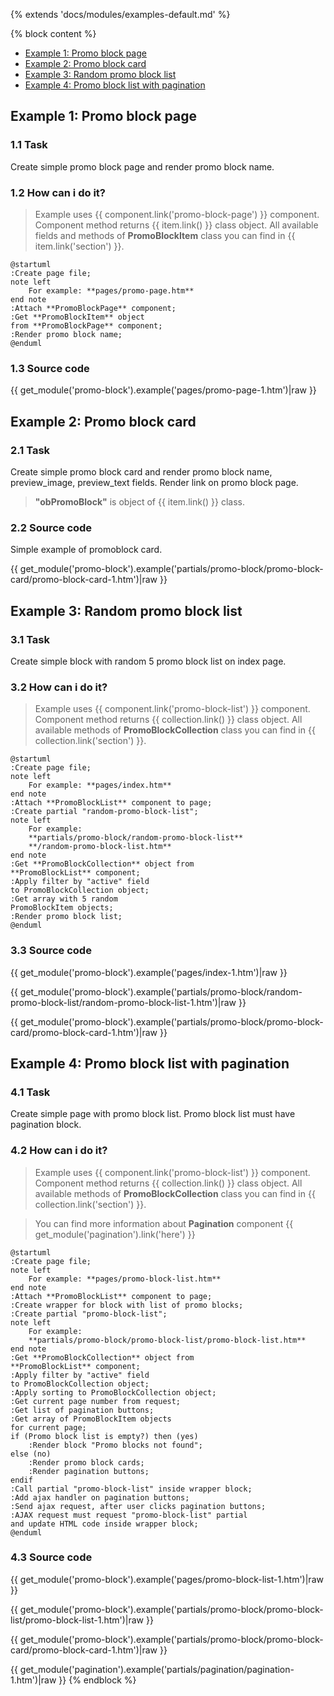 {% extends 'docs/modules/examples-default.md' %}

{% block content %}
* [Example 1: Promo block page](#example-1-promo-block-page)
* [Example 2: Promo block card](#example-2-promo-block-card)
* [Example 3: Random promo block list](#example-3-random-promo-block-list)
* [Example 4: Promo block list with pagination](#example-4-promo-block-list-with-pagination)

## Example 1: Promo block page

### 1.1 Task

Create simple promo block page and render promo block name.

### 1.2 How can i do it?

> Example uses {{ component.link('promo-block-page') }} component.
Component method returns {{ item.link() }} class object.
All available fields and methods of **PromoBlockItem** class you can find in {{ item.link('section') }}.

```plantuml
@startuml
:Create page file;
note left
    For example: **pages/promo-page.htm**
end note
:Attach **PromoBlockPage** component;
:Get **PromoBlockItem** object
from **PromoBlockPage** component;
:Render promo block name;
@enduml
```

### 1.3 Source code

{{ get_module('promo-block').example('pages/promo-page-1.htm')|raw }}

## Example 2: Promo block card

### 2.1 Task

Create simple promo block card and render promo block name, preview_image, preview_text fields.
Render link on promo block page.

> **"obPromoBlock"** is object of {{ item.link() }} class.

### 2.2 Source code

Simple example of promoblock card.

{{ get_module('promo-block').example('partials/promo-block/promo-block-card/promo-block-card-1.htm')|raw }}

## Example 3: Random promo block list

### 3.1 Task

Create simple block with random 5 promo block list on index page.

### 3.2 How can i do it?

> Example uses {{ component.link('promo-block-list') }} component.
Component method returns {{ collection.link() }} class object.
All available methods of **PromoBlockCollection** class you can find in {{ collection.link('section') }}.

```plantuml
@startuml
:Create page file;
note left
    For example: **pages/index.htm**
end note
:Attach **PromoBlockList** component to page;
:Create partial "random-promo-block-list";
note left
    For example:
    **partials/promo-block/random-promo-block-list**
    **/random-promo-block-list.htm**
end note
:Get **PromoBlockCollection** object from
**PromoBlockList** component;
:Apply filter by "active" field
to PromoBlockCollection object;
:Get array with 5 random
PromoBlockItem objects;
:Render promo block list;
@enduml
```

### 3.3 Source code

{{ get_module('promo-block').example('pages/index-1.htm')|raw }}

{{ get_module('promo-block').example('partials/promo-block/random-promo-block-list/random-promo-block-list-1.htm')|raw }}

{{ get_module('promo-block').example('partials/promo-block/promo-block-card/promo-block-card-1.htm')|raw }}

## Example 4: Promo block list with pagination

### 4.1 Task

Create simple page with promo block list.
Promo block list must have pagination block.

### 4.2 How can i do it?

> Example uses {{ component.link('promo-block-list') }} component.
Component method returns {{ collection.link() }} class object.
All available methods of **PromoBlockCollection** class you can find in {{ collection.link('section') }}.

> You can find more information about **Pagination** component {{ get_module('pagination').link('here') }} 

```plantuml
@startuml
:Create page file;
note left
    For example: **pages/promo-block-list.htm**
end note
:Attach **PromoBlockList** component to page;
:Create wrapper for block with list of promo blocks;
:Create partial "promo-block-list";
note left
    For example:
    **partials/promo-block/promo-block-list/promo-block-list.htm**
end note
:Get **PromoBlockCollection** object from
**PromoBlockList** component;
:Apply filter by "active" field
to PromoBlockCollection object;
:Apply sorting to PromoBlockCollection object;
:Get current page number from request;
:Get list of pagination buttons;
:Get array of PromoBlockItem objects
for current page;
if (Promo block list is empty?) then (yes)
    :Render block "Promo blocks not found";
else (no)
    :Render promo block cards;
    :Render pagination buttons;
endif
:Call partial "promo-block-list" inside wrapper block;
:Add ajax handler on pagination buttons;
:Send ajax request, after user clicks pagination buttons;
:AJAX request must request "promo-block-list" partial
and update HTML code inside wrapper block;
@enduml
```

### 4.3 Source code

{{ get_module('promo-block').example('pages/promo-block-list-1.htm')|raw }}

{{ get_module('promo-block').example('partials/promo-block/promo-block-list/promo-block-list-1.htm')|raw }}

{{ get_module('promo-block').example('partials/promo-block/promo-block-card/promo-block-card-1.htm')|raw }}

{{ get_module('pagination').example('partials/pagination/pagination-1.htm')|raw }}
{% endblock %}
